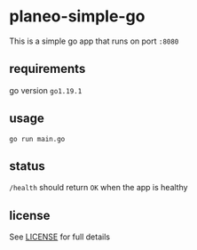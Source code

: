 # planeo-simple-go
This is a simple go app that runs on port `:8080`

## requirements
go version `go1.19.1`

## usage
`go run main.go`

## status
`/health` should return `OK` when the app is healthy

## license
See [LICENSE](https://github.com/planeodev/planeo-simple-go/blob/master/LICENSE) for full details




